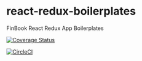 # react-redux-boilerplates
FinBook React Redux App Boilerplates

[![Coverage Status](https://coveralls.io/repos/github/lipeiru0329/OracleUI/badge.svg?branch=master)](https://coveralls.io/github/lipeiru0329/OracleUI?branch=master)

[![CircleCI](https://circleci.com/gh/lipeiru0329/OracleUI.svg?style=svg)](https://circleci.com/gh/lipeiru0329/OracleUI)
